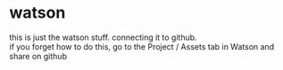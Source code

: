 # watson
this is just the watson stuff.  connecting it to github.  
if you forget how to do this, go to the Project / Assets tab in Watson and share on github
